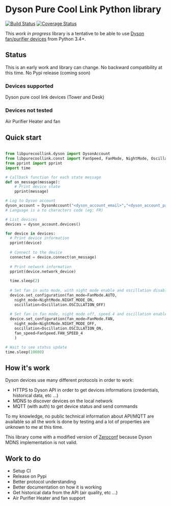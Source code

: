 # Dyson Pure Cool Link Python library

[![Build Status](https://travis-ci.org/CharlesBlonde/libpurecoollink.svg?branch=master)](https://travis-ci.org/CharlesBlonde/libpurecoollink) [![Coverage Status](https://coveralls.io/repos/github/CharlesBlonde/libpurecoollink/badge.svg?branch=master)](https://coveralls.io/github/CharlesBlonde/libpurecoollink?branch=master)

This *work in progress* library is a tentative to be able to use [Dyson fan/purifier devices](http://www.dyson.com/air-treatment/purifiers/dyson-pure-hot-cool-link.aspx) from Python 3.4+.

## Status

This is an early work and library can change. No backward compatibility at this time.
No Pypi release (coming soon)

### Devices supported

Dyson pure cool link devices (Tower and Desk)

### Devices not tested

Air Purifier Heater and fan

## Quick start

```python

from libpurecoollink.dyson import DysonAccount
from libpurecoollink.const import FanSpeed, FanMode, NightMode, Oscillation, FanState
from pprint import pprint
import time

# Callback function for each state message
def on_message(message):
    # Print device state
    pprint(message)

# Log to Dyson account
dyson_account = DysonAccount("<dyson_account_email>","<dyson_account_password>","<language>")
# Language is a to characters code (eg: FR)

# List devices
devices = dyson_account.devices()

for device in devices:
  # Print device information
  pprint(device)
  
  # Connect to the device
  connected = device.connect(on_message)
  
  # Print network information
  pprint(device.network_device)
    
  time.sleep(2)
  
  # Set fan in auto mode, with night mode enable and oscillation disable
  device.set_configuration(fan_mode=FanMode.AUTO, 
    night_mode=NightMode.NIGHT_MODE_ON, 
    oscillation=Oscillation.OSCILLATION_OFF)
  
  # Set fan in fan mode, night mode off, speed 4 and oscillation enable
  device.set_configuration(fan_mode=FanMode.FAN, 
    night_mode=NightMode.NIGHT_MODE_OFF, 
    oscillation=Oscillation.OSCILLATION_ON,
    fan_speed=FanSpeed.FAN_SPEED_4
    )

# Wait to see status update
time.sleep(10000)
```

## How it's work

Dyson devices use many different protocols in order to work:

* HTTPS to Dyson API in order to get devices informations (credentials, historical data, etc ...)
* MDNS to discover devices on the local network
* MQTT (with auth) to get device status and send commands

To my knowledge, no public technical information about API/MQTT are available so all the work is done by testing and a lot of properties are unknown to me at this time.

This library come with a modified version of [Zeroconf](https://github.com/jstasiak/python-zeroconf) because Dyson MDNS implementation is not valid.

## Work to do

* Setup CI
* Release on Pypi
* Better protocol understanding
* Better documentation on how it is working
* Get historical data from the API (air quality, etc ...)
* Air Purifier Heater and fan support
